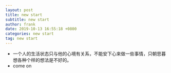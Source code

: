 ```yaml
---
layout: post
title: new start
subtitle: new start
author: frank
date: 2019-10-13 16:55:18 +0800
categories: new start
tag: new start
---
```


* 一个人的生活状态只与他的心境有关系，不能安下心来做一些事情，只朝思暮想各种个样的想法是不好的。
* come on
